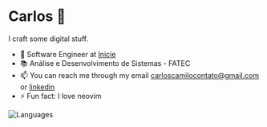 # Carlos 👋 

I craft some digital stuff.

- 🔭 Software Engineer at [Inicie](https://inicie.digital/)
- 📚 Análise e Desenvolvimento de Sistemas - FATEC
- 📫 You can reach me through my email carloscamilocontato@gmail.com or [linkedin](https://www.linkedin.com/in/carloshcamilo/)  
- ⚡ Fun fact: I love neovim

![Languages](https://github-readme-stats.vercel.app/api/top-langs?username=kalogs-c&show_icons=true&locale=en&layout=compact)
